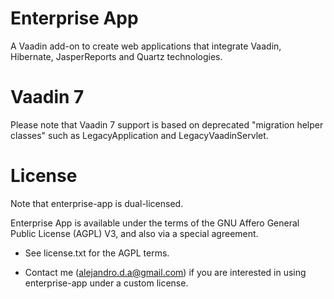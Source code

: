 Enterprise App
==============

A Vaadin add-on to create web applications that integrate Vaadin, Hibernate, JasperReports and Quartz technologies.

Vaadin 7
========

Please note that Vaadin 7 support is based on deprecated "migration helper classes" such as LegacyApplication and LegacyVaadinServlet.

License
=======

Note that enterprise-app is dual-licensed.

Enterprise App is available under the terms of the GNU Affero General Public License (AGPL) V3, and also via a special
agreement.
 
 - See license.txt for the AGPL terms.
 
 - Contact me (alejandro.d.a@gmail.com) if you are interested in using enterprise-app under a custom license.
